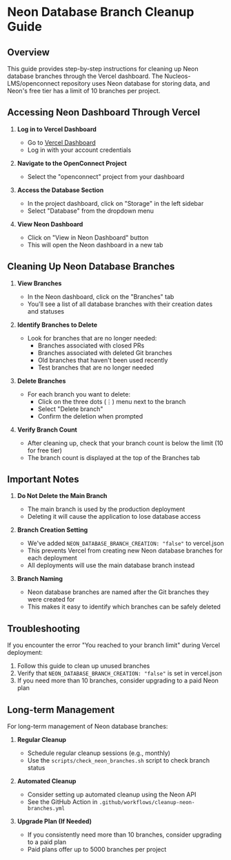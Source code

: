 # Neon Database Branch Cleanup Guide

## Overview
This guide provides step-by-step instructions for cleaning up Neon database branches through the Vercel dashboard. The Nucleos-LMS/openconnect repository uses Neon database for storing data, and Neon's free tier has a limit of 10 branches per project.

## Accessing Neon Dashboard Through Vercel

1. **Log in to Vercel Dashboard**
   - Go to [Vercel Dashboard](https://vercel.com)
   - Log in with your account credentials

2. **Navigate to the OpenConnect Project**
   - Select the "openconnect" project from your dashboard

3. **Access the Database Section**
   - In the project dashboard, click on "Storage" in the left sidebar
   - Select "Database" from the dropdown menu

4. **View Neon Dashboard**
   - Click on "View in Neon Dashboard" button
   - This will open the Neon dashboard in a new tab

## Cleaning Up Neon Database Branches

1. **View Branches**
   - In the Neon dashboard, click on the "Branches" tab
   - You'll see a list of all database branches with their creation dates and statuses

2. **Identify Branches to Delete**
   - Look for branches that are no longer needed:
     - Branches associated with closed PRs
     - Branches associated with deleted Git branches
     - Old branches that haven't been used recently
     - Test branches that are no longer needed

3. **Delete Branches**
   - For each branch you want to delete:
     - Click on the three dots (⋮) menu next to the branch
     - Select "Delete branch"
     - Confirm the deletion when prompted

4. **Verify Branch Count**
   - After cleaning up, check that your branch count is below the limit (10 for free tier)
   - The branch count is displayed at the top of the Branches tab

## Important Notes

1. **Do Not Delete the Main Branch**
   - The main branch is used by the production deployment
   - Deleting it will cause the application to lose database access

2. **Branch Creation Setting**
   - We've added `NEON_DATABASE_BRANCH_CREATION: "false"` to vercel.json
   - This prevents Vercel from creating new Neon database branches for each deployment
   - All deployments will use the main database branch instead

3. **Branch Naming**
   - Neon database branches are named after the Git branches they were created for
   - This makes it easy to identify which branches can be safely deleted

## Troubleshooting

If you encounter the error "You reached to your branch limit" during Vercel deployment:

1. Follow this guide to clean up unused branches
2. Verify that `NEON_DATABASE_BRANCH_CREATION: "false"` is set in vercel.json
3. If you need more than 10 branches, consider upgrading to a paid Neon plan

## Long-term Management

For long-term management of Neon database branches:

1. **Regular Cleanup**
   - Schedule regular cleanup sessions (e.g., monthly)
   - Use the `scripts/check_neon_branches.sh` script to check branch status

2. **Automated Cleanup**
   - Consider setting up automated cleanup using the Neon API
   - See the GitHub Action in `.github/workflows/cleanup-neon-branches.yml`

3. **Upgrade Plan (If Needed)**
   - If you consistently need more than 10 branches, consider upgrading to a paid plan
   - Paid plans offer up to 5000 branches per project
